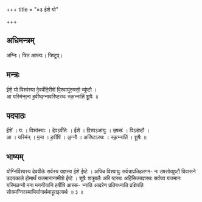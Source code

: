 +++
title = "०३ ईशे यो"

+++
## अधिमन्त्रम्
अग्निः। त्रित आप्त्यः। त्रिष्टुप्।

## मन्त्रः
ईशे॒ यो विश्व॑स्या दे॒ववी॑ते॒रीशे॑ वि॒श्वायु॑रु॒षसो॒ व्यु॑ष्टौ ।  
आ यस्मि॑न्म॒ना ह॒वींष्य॒ग्नावरि॑ष्टरथः स्क॒भ्नाति॑ शू॒षैः ॥

## पदपाठः
ईशे॑ । यः । विश्व॑स्याः । दे॒वऽवी॑तेः । ईशे॑ । वि॒श्वऽआ॑युः । उ॒षसः॑ । विऽउ॑ष्टौ ।  
आ । यस्मि॑न् । म॒ना । ह॒वींषि॑ । अ॒ग्नौ । अरि॑ष्टऽरथः । स्क॒भ्नाति॑ । शू॒षैः ॥

## भाष्यम्
योग्निर्विश्वस्य देववीतेः सर्वस्य यज्ञस्य ईशे ईष्टे । अपिच विश्वायुः सर्वत्राप्रतिहतगम- नः उषसोव्युष्टौ विवासने उदयकाले होमार्थं यजमानानामीशे ईष्टे । शूषैः शत्रुबलैः अरि ष्टरथः अहिंसितयज्ञरथः सर्वपव यजमानः यस्मिन्नग्नौ मना मननीयानि हवींषि आस्क- भ्नाति आदरेण प्रतिबध्नाति प्रक्षिपति सोयमग्निरस्माभिर्यागार्थमाहूतइत्यर्थः ॥ ३ ॥